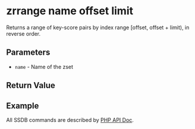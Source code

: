# zrrange name offset limit

Returns a range of key-score pairs by index range [offset, offset + limit), in reverse order.

## Parameters

* `name` - Name of the zset

## Return Value

## Example

All SSDB commands are described by [PHP API Doc](https://ssdb.io/docs/php/).
